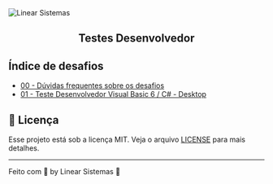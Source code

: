 <img alt="Linear Sistemas" src="https://linearsistemas.com.br/wp-content/uploads/2020/09/marca-Linear-768x301.png" />
<h2 align="center">
  Testes Desenvolvedor
</h2>

## Índice de desafios

- [00 - Dúvidas frequentes sobre os desafios](https://github.com/thiagokrathos/faq-desafios)
- [01 - Teste Desenvolvedor Visual Basic 6 / C# - Desktop](https://github.com/thiagokrathos/desafio-vb6.git)

## :memo: Licença

Esse projeto está sob a licença MIT. Veja o arquivo [LICENSE](LICENSE) para mais detalhes.

---

Feito com 💜 by Linear Sistemas :wave:
